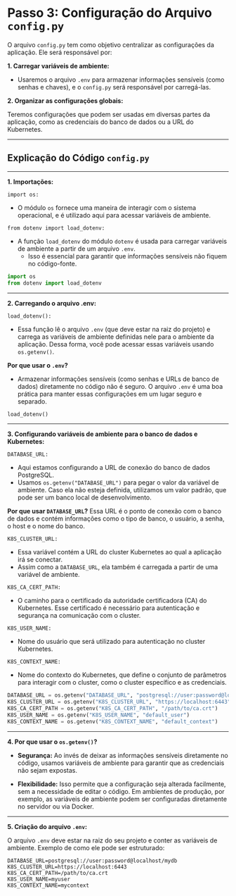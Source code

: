 # Passo 3: Configuração do Arquivo ``config.py``

O arquivo ``config.py`` tem como objetivo centralizar as configurações da aplicação. Ele será responsável por:

**1. Carregar variáveis de ambiente:**

- Usaremos o arquivo ``.env`` para armazenar informações sensíveis (como senhas e chaves), e o ``config.py`` será responsável por carregá-las.

**2. Organizar as configurações globais:**

Teremos configurações que podem ser usadas em diversas partes da aplicação, como as credenciais do banco de dados ou a URL do Kubernetes.

---

## Explicação do Código ``config.py``

---

**1. Importações:**

``import os:``

- O módulo ``os`` fornece uma maneira de interagir com o sistema operacional, e é utilizado aqui para acessar variáveis de ambiente.

``from dotenv import load_dotenv:``

- A função ``load_dotenv`` do módulo ``dotenv`` é usada para carregar variáveis de ambiente a partir de um arquivo ``.env``.
  - Isso é essencial para garantir que informações sensíveis não fiquem no código-fonte.

~~~python
import os
from dotenv import load_dotenv
~~~

---

**2. Carregando o arquivo .env:**

``load_dotenv():``

- Essa função lê o arquivo ``.env`` (que deve estar na raiz do projeto) e carrega as variáveis de ambiente definidas nele para o ambiente da aplicação. Dessa forma, você pode acessar essas variáveis usando ``os.getenv()``.

**Por que usar o ``.env``?**

- Armazenar informações sensíveis (como senhas e URLs de banco de dados) diretamente no código não é seguro. O arquivo ``.env`` é uma boa prática para manter essas configurações em um lugar seguro e separado.

~~~python
load_dotenv()
~~~

---

**3. Configurando variáveis de ambiente para o banco de dados e Kubernetes:**

``DATABASE_URL:``

- Aqui estamos configurando a URL de conexão do banco de dados PostgreSQL.
- Usamos ``os.getenv("DATABASE_URL")`` para pegar o valor da variável de ambiente. Caso ela não esteja definida, utilizamos um valor padrão, que pode ser um banco local de desenvolvimento.

**Por que usar ``DATABASE_URL``?** Essa URL é o ponto de conexão com o banco de dados e contém informações como o tipo de banco, o usuário, a senha, o host e o nome do banco.

``K8S_CLUSTER_URL:``

- Essa variável contém a URL do cluster Kubernetes ao qual a aplicação irá se conectar.
- Assim como a ``DATABASE_URL``, ela também é carregada a partir de uma variável de ambiente.

``K8S_CA_CERT_PATH:``

- O caminho para o certificado da autoridade certificadora (CA) do Kubernetes. Esse certificado é necessário para autenticação e segurança na comunicação com o cluster.

``K8S_USER_NAME:``

- Nome do usuário que será utilizado para autenticação no cluster Kubernetes.

``K8S_CONTEXT_NAME:``

- Nome do contexto do Kubernetes, que define o conjunto de parâmetros para interagir com o cluster, como o cluster específico e as credenciais.

~~~python
DATABASE_URL = os.getenv("DATABASE_URL", "postgresql://user:password@localhost/dbname")
K8S_CLUSTER_URL = os.getenv("K8S_CLUSTER_URL", "https://localhost:6443")
K8S_CA_CERT_PATH = os.getenv("K8S_CA_CERT_PATH", "/path/to/ca.crt")
K8S_USER_NAME = os.getenv("K8S_USER_NAME", "default_user")
K8S_CONTEXT_NAME = os.getenv("K8S_CONTEXT_NAME", "default_context")
~~~

---

**4. Por que usar o ``os.getenv()``?**

- **Segurança:** Ao invés de deixar as informações sensíveis diretamente no código, usamos variáveis de ambiente para garantir que as credenciais não sejam expostas.

- **Flexibilidade:** Isso permite que a configuração seja alterada facilmente, sem a necessidade de editar o código. Em ambientes de produção, por exemplo, as variáveis de ambiente podem ser configuradas diretamente no servidor ou via Docker.

---

**5. Criação do arquivo ``.env``:**

O arquivo ``.env`` deve estar na raiz do seu projeto e conter as variáveis de ambiente.
Exemplo de como ele pode ser estruturado:

~~~env
DATABASE_URL=postgresql://user:password@localhost/mydb
K8S_CLUSTER_URL=https://localhost:6443
K8S_CA_CERT_PATH=/path/to/ca.crt
K8S_USER_NAME=myuser
K8S_CONTEXT_NAME=mycontext
~~~
